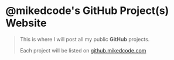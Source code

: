 # @mikedcode's GitHub Project(s) Website

>This is where I will post all my public **GitHub** projects.
>
> Each project will be listed on [github.mikedcode.com](http://github.mikedcode.com)
